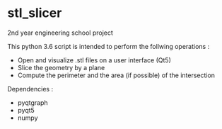 # stl_slicer
2nd year engineering school project

This python 3.6 script is intended to perform the follwing operations :
  - Open and visualize .stl files on a user interface (Qt5)
  - Slice the geometry by a plane
  - Compute the perimeter and the area (if possible) of the intersection
  
  
Dependencies :
  - pyqtgraph
  - pyqt5
  - numpy
 
